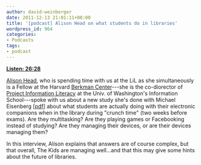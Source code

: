 ```yaml
---
author: david-weinberger
date: 2011-12-13 21:01:11+00:00
title: '[podcast] Alison Head on what students do in libraries'
wordpress_id: 964
categories:
- Podcasts
tags:
- podcast
---
```


[**Listen: 26:28**](https://lil-blog-media.s3.amazonaws.com/podcast/2011-12-07_alisonhead.mp3)

[Alison Head](http://www.educause.edu/Community/MemDir/Profiles/AlisonJHead/63775), who is spending time with us at the LiL as she simultaneously is a Fellow at the Harvard [Berkman Center](http://cyber.law.harvard.edu)---she is the co-diorector of [Project Information Literacy](http://projectinfolit.org) at the Univ. of Washington's Information School---spoke with us about a new study she's done with Michael Eisenberg [[pdf](http://projectinfolit.org/pdfs/PIL_Fall2011_TechStudy_FullReport1.2.pdf)] about what students are actually doing with their electronic companions when in the library during "crunch time" (two weeks before exams). Are they multitasking? Are they playing games or Facebooking instead of studying? Are they managing their devices, or are their devices managing them?

In this interview, Alison explains that answers are of course complex, but that overall, The Kids are managing well...and that this may give some hints about the future of libraries.
